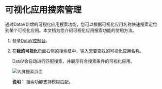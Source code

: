 # 可视化应用搜索管理

通过DataV新增的可视化应用搜索功能，您可以根据可视化应用名称快速搜索定位到某个可视化应用。本文档为您介绍可视化应用搜索功能的使用方法。

1.  登录[DataV控制台](https://datav.aliyun.com/)。

2.  在**我的可视化**页面右侧的搜索框中，输入您要查找的可视化应用名称。

    DataV会自动进行匹配搜索，并展示符合搜索条件的可视化应用。

    ![大屏搜索页面](https://static-aliyun-doc.oss-cn-hangzhou.aliyuncs.com/assets/img/zh-CN/8860306951/p9203.png)

    **说明：** 搜索功能支持模糊匹配。


